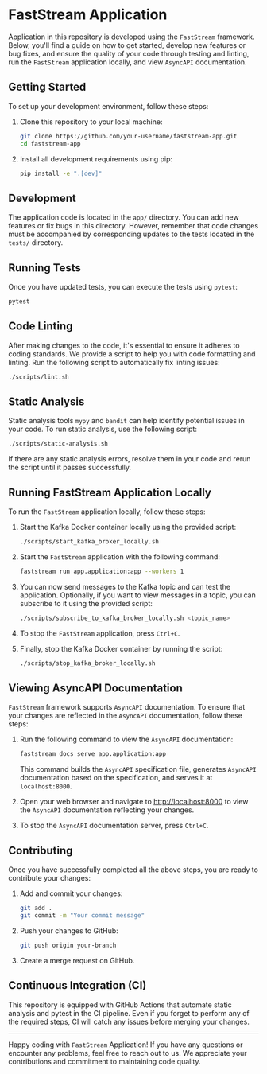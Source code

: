 # FastStream Application

Application in this repository is developed using the `FastStream` framework. Below, you'll find a guide on how to get started, develop new features or bug fixes, and ensure the quality of your code through testing and linting, run the `FastStream` application locally, and view `AsyncAPI` documentation.

## Getting Started

To set up your development environment, follow these steps:

1. Clone this repository to your local machine:

   ```bash
   git clone https://github.com/your-username/faststream-app.git
   cd faststream-app
   ```

2. Install all development requirements using pip:

   ```bash
   pip install -e ".[dev]"
   ```

## Development

The application code is located in the `app/` directory. You can add new features or fix bugs in this directory. However, remember that code changes must be accompanied by corresponding updates to the tests located in the `tests/` directory.

## Running Tests

Once you have updated tests, you can execute the tests using `pytest`:

```bash
pytest
```

## Code Linting

After making changes to the code, it's essential to ensure it adheres to coding standards. We provide a script to help you with code formatting and linting. Run the following script to automatically fix linting issues:

```bash
./scripts/lint.sh
```

## Static Analysis

Static analysis tools `mypy` and `bandit` can help identify potential issues in your code. To run static analysis, use the following script:

```bash
./scripts/static-analysis.sh
```

If there are any static analysis errors, resolve them in your code and rerun the script until it passes successfully.

## Running FastStream Application Locally

To run the `FastStream` application locally, follow these steps:

1. Start the Kafka Docker container locally using the provided script:

   ```bash
   ./scripts/start_kafka_broker_locally.sh
   ```

2. Start the `FastStream` application with the following command:

   ```bash
   faststream run app.application:app --workers 1
   ```

3. You can now send messages to the Kafka topic and can test the application. Optionally, if you want to view messages in a topic, you can subscribe to it using the provided script:

   ```bash
   ./scripts/subscribe_to_kafka_broker_locally.sh <topic_name>
   ```

4. To stop the `FastStream` application, press `Ctrl+C`.

5. Finally, stop the Kafka Docker container by running the script:

   ```bash
   ./scripts/stop_kafka_broker_locally.sh
   ```

## Viewing AsyncAPI Documentation

`FastStream` framework supports `AsyncAPI` documentation. To ensure that your changes are reflected in the `AsyncAPI` documentation, follow these steps:

1. Run the following command to view the `AsyncAPI` documentation:

   ```bash
   faststream docs serve app.application:app
   ```

   This command builds the `AsyncAPI` specification file, generates `AsyncAPI` documentation based on the specification, and serves it at `localhost:8000`.

2. Open your web browser and navigate to <http://localhost:8000> to view the `AsyncAPI` documentation reflecting your changes.

3. To stop the `AsyncAPI` documentation server, press `Ctrl+C`.

## Contributing

Once you have successfully completed all the above steps, you are ready to contribute your changes:

1. Add and commit your changes:

   ```bash
   git add .
   git commit -m "Your commit message"
   ```

2. Push your changes to GitHub:

   ```bash
   git push origin your-branch
   ```

3. Create a merge request on GitHub.

## Continuous Integration (CI)

This repository is equipped with GitHub Actions that automate static analysis and pytest in the CI pipeline. Even if you forget to perform any of the required steps, CI will catch any issues before merging your changes.

---

Happy coding with `FastStream` Application! If you have any questions or encounter any problems, feel free to reach out to us. We appreciate your contributions and commitment to maintaining code quality.
